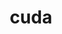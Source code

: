 ---
title: "cuda"
layout: cache
categories: [package, v0.18]
meta: {"versions": ["11.7.0"], "compilers": ["gcc@=7.3.1", "gcc@=7.5.0"], "oss": ["amzn2", "ubuntu18.04"], "platforms": ["linux"], "targets": ["aarch64", "graviton2", "x86_64", "x86_64_v3", "x86_64_v4"], "stacks": ["aws-isc", "aws-isc-aarch64", "e4s"], "num_specs": 5, "num_specs_by_stack": {"e4s": 1, "aws-isc": 2, "aws-isc-aarch64": 2}}
spec_details: [{"hash": "wkygowfxkclvgm54nuwguixugmyfsiiy", "compiler": "gcc@=7.5.0", "versions": ["11.7.0"], "os": "ubuntu18.04", "platform": "linux", "target": "x86_64", "variants": ["~allow-unsupported-compilers", "~dev"], "stacks": ["e4s"], "size": "-", "tarball": "https://binaries.spack.io/releases/v0.18/build_cache/linux-ubuntu18.04-x86_64/gcc-7.5.0/cuda-11.7.0/linux-ubuntu18.04-x86_64-gcc-7.5.0-cuda-11.7.0-wkygowfxkclvgm54nuwguixugmyfsiiy.spack"}, {"hash": "a66vji577btoeoqkuapoh4hagr74guuv", "compiler": "gcc@=7.3.1", "versions": ["11.7.0"], "os": "amzn2", "platform": "linux", "target": "x86_64_v3", "variants": ["~allow-unsupported-compilers", "~dev"], "stacks": ["aws-isc"], "size": "-", "tarball": "https://binaries.spack.io/releases/v0.18/build_cache/linux-amzn2-x86_64_v3/gcc-7.3.1/cuda-11.7.0/linux-amzn2-x86_64_v3-gcc-7.3.1-cuda-11.7.0-a66vji577btoeoqkuapoh4hagr74guuv.spack"}, {"hash": "anpgl5udotiffyccifi63pusw4erhdo4", "compiler": "gcc@=7.3.1", "versions": ["11.7.0"], "os": "amzn2", "platform": "linux", "target": "graviton2", "variants": ["~allow-unsupported-compilers", "~dev"], "stacks": ["aws-isc-aarch64"], "size": "-", "tarball": "https://binaries.spack.io/releases/v0.18/build_cache/linux-amzn2-graviton2/gcc-7.3.1/cuda-11.7.0/linux-amzn2-graviton2-gcc-7.3.1-cuda-11.7.0-anpgl5udotiffyccifi63pusw4erhdo4.spack"}, {"hash": "azty4d2dcgs4vrwphcthosb5wuh24szj", "compiler": "gcc@=7.3.1", "versions": ["11.7.0"], "os": "amzn2", "platform": "linux", "target": "x86_64_v4", "variants": ["~allow-unsupported-compilers", "~dev"], "stacks": ["aws-isc"], "size": "-", "tarball": "https://binaries.spack.io/releases/v0.18/build_cache/linux-amzn2-x86_64_v4/gcc-7.3.1/cuda-11.7.0/linux-amzn2-x86_64_v4-gcc-7.3.1-cuda-11.7.0-azty4d2dcgs4vrwphcthosb5wuh24szj.spack"}, {"hash": "ltcntutmnbdxfcmodc2yeiskfadlxswz", "compiler": "gcc@=7.3.1", "versions": ["11.7.0"], "os": "amzn2", "platform": "linux", "target": "aarch64", "variants": ["~allow-unsupported-compilers", "~dev"], "stacks": ["aws-isc-aarch64"], "size": "-", "tarball": "https://binaries.spack.io/releases/v0.18/build_cache/linux-amzn2-aarch64/gcc-7.3.1/cuda-11.7.0/linux-amzn2-aarch64-gcc-7.3.1-cuda-11.7.0-ltcntutmnbdxfcmodc2yeiskfadlxswz.spack"}]
---